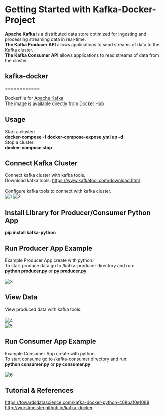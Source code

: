 # Getting Started with Kafka-Docker-Project
**Apache Kafka** is a distributed data store optimized for ingesting and processing streaming data in real-time.
</br>
**The Kafka Producer API** allows applications to send streams of data to the Kafka cluster.
</br>
**The Kafka Consumer API** allows applications to read streams of data from the cluster.

## kafka-docker
============

Dockerfile for [Apache Kafka](http://kafka.apache.org/)
</br>
The image is available directly from [Docker Hub](https://hub.docker.com/r/wurstmeister/kafka/)

## Usage

Start a cluster:
</br>
**docker-compose -f docker-compose-expose.yml up -d**
</br>
Stop a cluster:
</br>
**docker-compose stop**

## Connect Kafka Cluster

Connect kafka cluster with kafka tools.
</br>
Download kafka tools:
https://www.kafkatool.com/download.html
</br>
</br>
Configure kafka tools to connect with kafka cluster.
</br>
![1](https://user-images.githubusercontent.com/33762836/202356838-d51adcc7-5c5e-455d-95ab-44c601bd2813.PNG)
![2](https://user-images.githubusercontent.com/33762836/202356870-81497e67-297b-4a74-a99b-4ef228c926bb.PNG)


## Install Library for Producer/Consumer Python App

**pip install kafka-python**


## Run Producer App Example

Example Producer App create with python. 
</br>
To start produce data go to /kafka-producer directory and run:
</br>
**python producer.py** or **py producer.py**
</br>
</br>
![3](https://user-images.githubusercontent.com/33762836/202356872-4d02e8f1-c97d-49c4-afd0-d4a6b5afe0f8.PNG)


## View Data

View produced data with kafka tools.
</br>
</br>
![4](https://user-images.githubusercontent.com/33762836/202356874-0785eddf-c481-4738-a9a1-eaf32bbe7ce2.PNG)
</br>
![5](https://user-images.githubusercontent.com/33762836/202356876-bd5535ed-2df9-40c7-86a9-3825d6aba333.PNG)


## Run Consumer App Example

Example Consumer App create with python.
</br>
To start consume go to /kafka-consumer directory and run:
</br>
**python consumer.py** or **py consumer.py**
</br>
</br>
![6](https://user-images.githubusercontent.com/33762836/202356882-f8dd023f-0188-4096-97c2-b5de04f43367.PNG)


## Tutorial & References

https://towardsdatascience.com/kafka-docker-python-408baf0e1088
</br>
http://wurstmeister.github.io/kafka-docker

